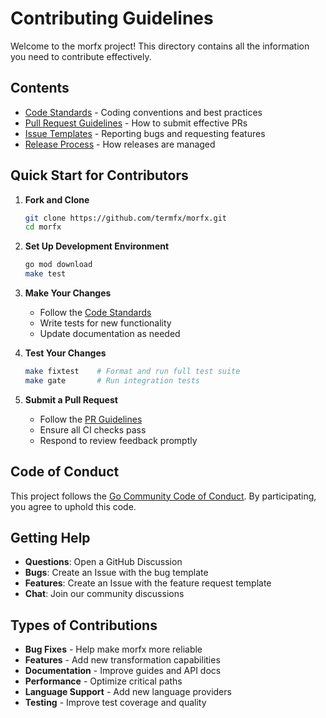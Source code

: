 # Contributing Guidelines

Welcome to the morfx project! This directory contains all the information you need to contribute effectively.

## Contents

- [Code Standards](./CODE_STANDARDS.md) - Coding conventions and best practices
- [Pull Request Guidelines](./pull-request-guidelines.md) - How to submit effective PRs
- [Issue Templates](./issue-templates.md) - Reporting bugs and requesting features
- [Release Process](./release-process.md) - How releases are managed

## Quick Start for Contributors

1. **Fork and Clone**

   ```bash
   git clone https://github.com/termfx/morfx.git
   cd morfx
   ```

2. **Set Up Development Environment**

   ```bash
   go mod download
   make test
   ```

3. **Make Your Changes**

   - Follow the [Code Standards](./CODE_STANDARDS.md)
   - Write tests for new functionality
   - Update documentation as needed

4. **Test Your Changes**

   ```bash
   make fixtest    # Format and run full test suite
   make gate       # Run integration tests
   ```

5. **Submit a Pull Request**
   - Follow the [PR Guidelines](./pull-request-guidelines.md)
   - Ensure all CI checks pass
   - Respond to review feedback promptly

## Code of Conduct

This project follows the [Go Community Code of Conduct](https://golang.org/conduct).
By participating, you agree to uphold this code.

## Getting Help

- **Questions**: Open a GitHub Discussion
- **Bugs**: Create an Issue with the bug template
- **Features**: Create an Issue with the feature request template
- **Chat**: Join our community discussions

## Types of Contributions

- **Bug Fixes** - Help make morfx more reliable
- **Features** - Add new transformation capabilities
- **Documentation** - Improve guides and API docs
- **Performance** - Optimize critical paths
- **Language Support** - Add new language providers
- **Testing** - Improve test coverage and quality
